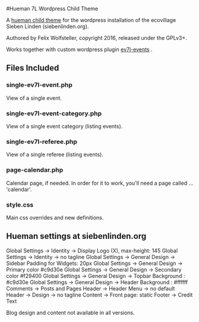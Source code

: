 #Hueman 7L Wordpress Child Theme

A [hueman child theme](http://presscustomizr.com/hueman/) for the wordpress installation of the ecovillage Sieben Linden (siebenlinden.org).

Authored by Felix Wolfsteller, copyright 2016, released under the GPLv3+.

Works together with custom wordpress plugin [ev7l-events](https://github.com/ecovillage/ev7l-events) .

## Files Included

### single-ev7l-event.php

View of a single event.

### single-ev7l-event-category.php

View of a single event category (listing events).

### single-ev7l-referee.php

View of a single referee (listing events).

### page-calendar.php

Calendar page, if needed.  In order for it to work, you'll need a page called ... 'calendar'.

### style.css

Main css overrides and new definitions.


## Hueman settings at siebenlinden.org

Global Settings -> Identity -> Display Logo (X), max-height: 145
Global Settings -> Identity -> no tagline
Global Settings -> General Design -> Sidebar Padding for Widgets: 20px
Global Settings -> General Design -> Primary color #c9d30e
Global Settings -> General Design -> Secondary color #f29400
Global Settings -> General Design -> Topbar Background : #c9d30e
Global Settings -> General Design -> Header Background : #ffffff
Comments -> Posts and Pages
Header -> Header Menu -> no default
Header -> Design -> no tagline
Content -> Front page: static
Footer -> Credit Text

Blog design and content not available in all versions.
